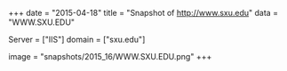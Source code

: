 
+++
date = "2015-04-18"
title = "Snapshot of http://www.sxu.edu"
data = "WWW.SXU.EDU"

Server = ["IIS"]
domain = ["sxu.edu"]

  image = "snapshots/2015_16/WWW.SXU.EDU.png"
+++
#
